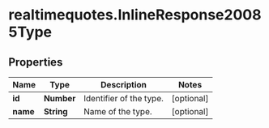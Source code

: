 # realtimequotes.InlineResponse20085Type

## Properties

Name | Type | Description | Notes
------------ | ------------- | ------------- | -------------
**id** | **Number** | Identifier of the type. | [optional] 
**name** | **String** | Name of the type. | [optional] 


